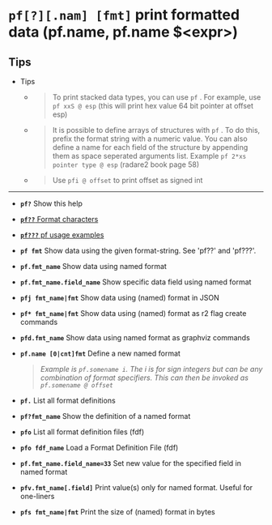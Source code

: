 <!-- TITLE: pf -->

#  **`pf[?][.nam] [fmt]`** print formatted data (pf.name, pf.name $\<expr\>)

## **Tips**
- Tips
  - > To print stacked data types, you can use `pf` . For example, use `pf xxS @ esp` (this will print hex value 64 bit pointer at offset esp)
  - > It is possible to define arrays of structures with `pf` . To do this, prefix the format string with a numeric value. You can also define a name for each field of the structure by appending them as space seperated arguments list. Example `pf 2*xs pointer type @ esp` (radare2 book page 58)
  - > Use `pfi @ offset` to print offset as signed int

---
- **`pf?`** Show this help

- [ **`pf??`** Format characters](/options/p/pf-nam/pf-Format-characters)

- [ **`pf???`** pf usage examples](/options/p/pf-nam/pf-pf-usage)

- **`pf fmt`** Show data using the given format-string. See 'pf??' and 'pf???'.
- **`pf.fmt_name`** Show data using named format
- **`pf.fmt_name.field_name`** Show specific data field using named format
- **`pfj fmt_name|fmt`** Show data using (named) format in JSON
- **`pf* fmt_name|fmt`** Show data using (named) format as r2 flag create commands
- **`pfd.fmt_name`** Show data using named format as graphviz commands
- **`pf.name [0|cnt]fmt`** Define a new named format
  > _Example is `pf.somename i`. The i is for sign integers but can be any combination of format specifiers. This can then be invoked as `pf.somename @ offset`_
- **`pf.`** List all format definitions
- **`pf?fmt_name`** Show the definition of a named format
- **`pfo`** List all format definition files (fdf)
- **`pfo fdf_name`** Load a Format Definition File (fdf)
- **`pf.fmt_name.field_name=33`** Set new value for the specified field in named format
- **`pfv.fmt_name[.field]`** Print value(s) only for named format. Useful for one-liners
- **`pfs fmt_name|fmt`** Print the size of (named) format in bytes